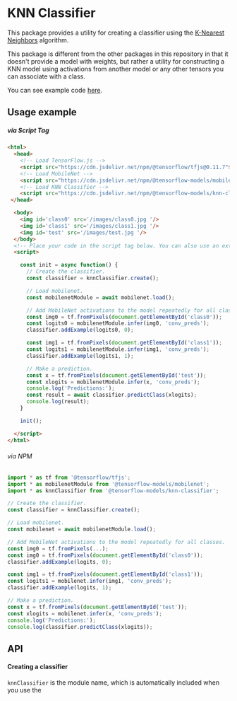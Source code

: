 # KNN Classifier

This package provides a utility for creating a classifier using the
[K-Nearest Neighbors](https://en.wikipedia.org/wiki/K-nearest_neighbors_algorithm)
algorithm.

This package is different from the other packages in this repository in that it
doesn't provide a model with weights, but rather a utility for constructing a
KNN model using activations from another model or any other tensors you can
associate with a class.

You can see example code [here](https://github.com/tensorflow/tfjs-models/tree/master/knn-classifier/demo).

## Usage example

##### via Script Tag

```html
<html>
  <head>
    <!-- Load TensorFlow.js -->
    <script src="https://cdn.jsdelivr.net/npm/@tensorflow/tfjs@0.11.7"></script>
    <!-- Load MobileNet -->
    <script src="https://cdn.jsdelivr.net/npm/@tensorflow-models/mobilenet@0.1.1"></script>
    <!-- Load KNN Classifier -->
    <script src="https://cdn.jsdelivr.net/npm/@tensorflow-models/knn-classifier@0.1.0"></script>
 </head>

  <body>
    <img id='class0' src='/images/class0.jpg '/>
    <img id='class1' src='/images/class1.jpg '/>
    <img id='test' src='/images/test.jpg '/>
  </body>
  <!-- Place your code in the script tag below. You can also use an external .js file -->
  <script>

    const init = async function() {
      // Create the classifier.
      const classifier = knnClassifier.create();

      // Load mobilenet.
      const mobilenetModule = await mobilenet.load();

      // Add MobileNet activations to the model repeatedly for all classes.
      const img0 = tf.fromPixels(document.getElementById('class0'));
      const logits0 = mobilenetModule.infer(img0, 'conv_preds');
      classifier.addExample(logits0, 0);

      const img1 = tf.fromPixels(document.getElementById('class1'));
      const logits1 = mobilenetModule.infer(img1, 'conv_preds');
      classifier.addExample(logits1, 1);

      // Make a prediction.
      const x = tf.fromPixels(document.getElementById('test'));
      const xlogits = mobilenetModule.infer(x, 'conv_preds');
      console.log('Predictions:');
      const result = await classifier.predictClass(xlogits);
      console.log(result);
    }

    init();

  </script>
</html>
```

###### via NPM

```js
import * as tf from '@tensorflow/tfjs';
import * as mobilenetModule from '@tensorflow-models/mobilenet';
import * as knnClassifier from '@tensorflow-models/knn-classifier';

// Create the classifier.
const classifier = knnClassifier.create();

// Load mobilenet.
const mobilenet = await mobilenetModule.load();

// Add MobileNet activations to the model repeatedly for all classes.
const img0 = tf.fromPixels(...);
const img0 = tf.fromPixels(document.getElementById('class0'));
classifier.addExample(logits, 0);

const img1 = tf.fromPixels(document.getElementById('class1'));
const logits1 = mobilenet.infer(img1, 'conv_preds');
classifier.addExample(logits, 1);

// Make a prediction.
const x = tf.fromPixels(document.getElementById('test'));
const xlogits = mobilenet.infer(x, 'conv_preds');
console.log('Predictions:');
console.log(classifier.predictClass(xlogits));
```

## API

#### Creating a classifier
`knnClassifier` is the module name, which is automatically included when you use
the <script src> method.

```ts
classifier = knnClassifier.create()
```

Returns a `KNNImageClassifier`.

#### Adding examples

```ts
classifier.addExample(
  example: tf.Tensor,
  classIndex: number
): void;
```

Args:
- **example:** An example to add to the dataset, usually an activation from
  another model.
- **classIndex:** The class index of the example.

#### Making a prediction

```ts
classifier.predictClass(
  input: tf.Tensor,
  k = 3
): Promise<{classIndex: number, confidences: {[classId: number]: number}}>;
```

Args:
- **input:** An example to make a prediction on, usually an activation from
  another model.
- **k:** The K value to use in K-nearest neighbors. The algorithm will first
  find the K nearest examples from those it was previously shown, and then choose
  the class that appears the most as the final prediction for the input example.
  Defaults to 3. If examples < k, k = examples.

Returns an object with a top classIndex, and confidences mapping all class
indices to their confidence.

#### Misc

##### Clear all examples for a class.

```ts
classifier.clearClass(classIndex: number)
```

Args:
- **classIndex:** The class to clear all examples for.

##### Clear all examples from all classes

```ts
classifier.clearAllClasses()
```

##### Get the example count for each class

```ts
classifier.getClassExampleCount(): {[classId: number]: number}
```

Returns an object that maps classId to example count for that class.

##### Get the full dataset, useful for saving state.

```ts
classifier.getClassifierDataset(): {[classId: number]: Tensor2D}
```

##### Set the full dataset, useful for restoring state.

```ts
classifier.setClassifierDataset(dataset: {[classId: number]: Tensor2D})
```

Args:
- **dataset:** The class dataset matrices map. Can be retrieved from
  getClassDatsetMatrices. Useful for restoring state.

##### Get the total number of classes

```ts
classifier.getNumClasses(): number
```

##### Dispose the classifier and all internal state

Clears up WebGL memory. Useful if you no longer need the classifier in your
application.

```ts
classifier.dispose()
```

